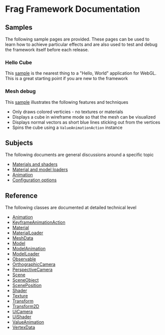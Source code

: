 # Frag Framework Documentation

## Samples
The following sample pages are provided. These pages can be used to learn how to 
achieve particular effects and are also used to test and debug the framework itself
before each release.

### Hello Cube
This [sample](../samples/hello-cube.html) is the nearest thing to a "Hello, World" 
application for WebGL. This is a great starting point if you are new to the framework

### Mesh debug
This [sample](../samples/mesh-debug.html) illustrates the following features and techniques
* Only draws colored verticies - no textures or materials
* Displays a cube in wireframe mode so that the mesh can be visualized
* Displays normal vectors as short blue lines sticking out from the vertices
* Spins the cube using a `ValueAnimationAction` instance

## Subjects
The following documents are general discussions around a specific topic

* [Materials and shaders](materials.md)
* [Material and model loaders](loaders.md)
* [Animation](animation.md)
* [Configuration options](configuration.md)

## Reference
The following classes are documented at detailed technical level

* [Animation](./reference/animation.md)
* [KeyframeAnimationAction](./reference/keyframe-animation-action.md)
* [Material](./reference/material.md)
* [MaterialLoader](./reference/material-loader.md)
* [MeshData](./reference/mesh-data.md)
* [Model](./reference/model.md)
* [ModelAnimation](./reference/model-animation.md)
* [ModelLoader](./reference/model-loader.md)
* [Observable](./reference/observable.md)
* [OrthographicCamera](./reference/orthographic-camrea.md)
* [PerspectiveCamera](./reference/perspective-camrea.md)
* [Scene](./reference/scene.md)
* [SceneObject](./reference/scene-object.md)
* [ScenePosition](./reference/scene-position.md)
* [Shader](./reference/shader.md)
* [Texture](./reference/texture.md)
* [Transform](./reference/transform.md)
* [Transform2D](./reference/transform-2d.md)
* [UiCamera](./reference/ui-camera.md)
* [UiShader](./reference/ui-shader.md)
* [ValueAnimation](./reference/value-animation.md)
* [VertexData](./reference/vertex-data.md)
